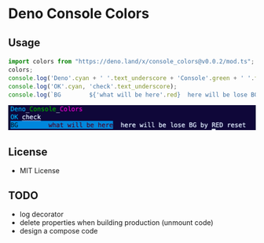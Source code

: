 # Deno Console Colors
## Usage
```typescript
import colors from "https://deno.land/x/console_colors@v0.0.2/mod.ts";
colors;
console.log('Deno'.cyan + ' '.text_underscore + 'Console'.green + ' '.text_underscore + 'Colors'.magenta);
console.log('OK'.cyan, 'check'.text_underscore);
console.log(`BG        ${'what will be here'.red}  here will be lose BG by RED reset     `.bg_blue);
```
<img src="hello.png">

## License
+ MIT License

## TODO
+ log decorator
+ delete properties when building production (unmount code)
+ design a compose code